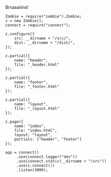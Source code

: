 Brraaaiiins!

    Zombie = require("zombie").Zombie;
    z = new Zombie();
    connect = require("connect");
    
    z.configure({
        src: __dirname + "/src/",
        dist: __dirname + "/dist/",
    });
    
    z.partial({
        name: "header",
        file: "_header.html"
    });
    
    z.partial({
        name: "footer",
        file: "_footer.html"
    });
    
    z.partial({
        name: "layout",
        file: "_layout.html"
    });
    
    z.page({
        name: "index",
        file: "index.html",
        layout: "layout",
        partials: ["header", "footer"]
    });
    
    app = connect()
         .use(connect.logger("dev"))
         .use(connect.static(__dirname + "/src"))
         .use(z.connect())
         .listen(3000);
